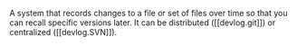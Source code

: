 
A system that records changes to a file or set of files over time so that you can recall specific versions later. It can be distributed ([[devlog.git]]) or centralized ([[devlog.SVN]]).

